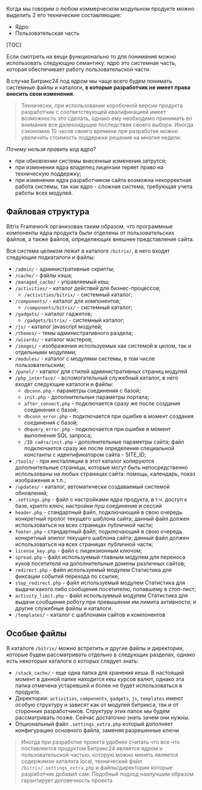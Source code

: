 Когда мы говорим о любом коммерческом модульном продукте можно выделить 2 его технические составляющие:
* Ядро
* Пользовательская часть

[TOC]

Если смотреть на вещи функционально то для понимания можно использовать следующую семантику: ядро это системная часть, которая обеспечивает работу пользовательской части. 

В случае Битрикс24 под ядром мы чаще всего будем понимать системные файлы и каталоги, **в которые разработчик не имеет права вносить свои изменения**. 

>Технически, при использовании коробочной версии продукта разработчик с соответствующей квалификацией имеет возможность это сделать, однако ему необходимо принимать во внимание все далекоидущие последствия своего выбора. Иногда сэкономив 10 часов своего времени при разработке можно увеличить стоимость поддержки решения на многие недели. 

*Почему нельзя править код ядра?*

* при обновлении системы внесенные изменения затрутся;
* при изменении ядра владелец лицензии теряет право на техническую поддержку;
* при изменении ядра разработчиком сайта возможна некорректная работа системы, так как ядро - сложная система, требующая учета работы всех модулей.
    
## Файловая структура

Bitrix Framework организован таким образом, что программные компоненты ядра продукта были отделены от пользовательских файлов, а также файлов, определяющих внешнее представление сайта.

Вся система целиком лежит в каталоге `/bitrix/`, в него входят следующие подкаталоги и файлы:

* `/admin/` - административные скрипты;
* `/cache/` - файлы кэша;
* `/managed_cache/` - управляемый кеш;
* `/activities/` - каталог действий для бизнес-процессов;
    - `/activities/bitrix/` - системный каталог;
* `/components/` - каталог для компонентов;
    - `/components/bitrix/` - системный каталог;
* `/gadgets/` - каталог гаджетов;
    - `/gadgets/bitrix/` - системный каталог;
* `/js/` - каталог javascript модулей;
* `/themes/` - темы административного раздела;
* `/wizards/` - каталог мастеров;
* `/images/` - изображения используемые как системой в целом, так и отдельными модулями;
* `/modules/` - каталог с модулями системы, в том числе пользовательским;
* `/panel/` - каталог для стилей административных страниц модулей
* `/php_interface/` - вспомогательный служебный каталог, в него входят следующие каталоги и файлы:
    - `dbconn.php` - параметры соединения с базой;
    - `init.php` - дополнительные параметры портала;
    - `after_connect.php` - подключается сразу же после создания соединения с базой;
    - `dbconn_error.php` - подключается при ошибке в момент создания соединения с базой;
    - `dbquery_error.php` - подключается при ошибке в момент выполнения SQL запроса;
    - `/ID сайта/init.php` - дополнительные параметры сайта; файл подключается сразу же после определения специальной константы c идентификатором сайта - SITE_ID; 
* `/tools/` - при инсталляции в этот каталог копируются дополнительные страницы, которые могут быть непосредственно использованы на любых страницах сайта: помощь, календарь, показ изображения и т.п.;
* `/updates/` - каталог, автоматически создаваемый системой обновлений;
* `.settings.php` - файл с настройками ядра продукта, в т.ч. доступ к базе, крипто ключ, настройки пуш соединение и сессий
* `header.php` - стандартный файл, подключающий в свою очередь конкретный пролог текущего шаблона сайта; данный файл должен использоваться на всех страницах публичной части;
* `footer.php` - стандартный файл, подключающий в свою очередь конкретный эпилог текущего шаблона сайта; данный файл должен использоваться на всех страницах публичной части;
* `license_key.php` - файл с лицензионным ключом;
* `spread.php` - файл используемый главным модулем для переноса куков посетителя на дополнительные домены различных сайтов;
* `redirect.php` - файл используемый модулем Статистика для фиксации событий перехода по ссылке;
* `stop_redirect.php` - файл используемый модулем Статистика для выдачи какого либо сообщения посетителю, попавшему в стоп-лист;
* `activity_limit.php` - файл используемый модулем Статистика для выдачи сообщения роботу при превышении им лимита активности;
    и другие служебные файлы и каталоги.
* `/templates/` - каталог с шаблонами сайтов и компонентов


## Особые файлы

В каталоге `/bitrix/` можно встретить и другие файлы и директории, которые будем рассматривать отдельно в следующих разделах, однако есть некоторые каталоги о которых следует знать:
* `/stack_cache/` - еще одна папка для хранения кеша. В настоящий момент в данной папке находится кеш курсов валют, однако эта папка отмечена устаревшей и более не будет использоваться в продукте.
* Директории: `activities`, `components`, `gadgets`, `js`, `templates` имеют особую структуру и зависят как от модулей битрикса, так и от сторонних разработчиков. Структуру этих папок мы будем рассматривать позже. Сейчас достаточно знать зачем они нужны.
* Опциональный файл `.settings_extra.php` который дополняет конфигурацию основного файла, заменяя разрешенные ключи

>Иногда при разработке проекта удобнее считать что все что поставляется продуктом Битрикс24 является ядром и пользовательской частью, которую можно менять является содержимое каталога local, технический файл `/bitrix/.settings_extra.php` и файлы/директории которые разработчик добавил сам. Подобный подход наилучшим образом гарантирует договечность проекта